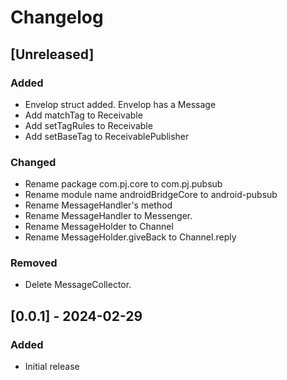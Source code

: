 # Changelog

## [Unreleased]

### Added

- Envelop struct added. Envelop has a Message
- Add matchTag to Receivable
- Add setTagRules to Receivable
- Add setBaseTag to ReceivablePublisher

### Changed

- Rename package com.pj.core to com.pj.pubsub
- Rename module name androidBridgeCore to android-pubsub
- Rename MessageHandler's method
- Rename MessageHandler to Messenger.
- Rename MessageHolder to Channel
- Rename MessageHolder.giveBack to Channel.reply

### Removed

- Delete MessageCollector.

## [0.0.1] - 2024-02-29

### Added

- Initial release